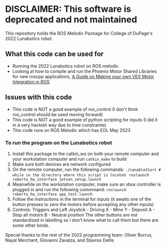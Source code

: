 # DISCLAIMER: This software is deprecated and not maintained
This repository holds the ROS Melodic Package for College of DuPage's 2022 Lunabotics robot.

## What this code can be used for
- Running the 2022 Lunabotics robot on ROS melodic 
- Looking at how to compile and run the Phoenix Motor Shared Libraries for new roscpp applications, [A Guide on Making your own VEX Motor Integration in ROS](https://docs.google.com/document/d/1sTFA5TZgk0GMn26wAikqEjBo5B9KgYuq0BL8JprOFXA/edit?usp=sharing)

## Issues with this code
- This code is NOT a good example of ros_control (I don't think ros_control should be used moving forward)
- This code is NOT a good example of python scripting for inputs (I did it in a very hackish way due to time constraints)
- This code runs on ROS Melodic which has EOL May 2023

### To run the program on the Lunabotics robot
1. Install this package to the catkin_ws on both your remote computer and your workstation computer and run ```catkin_make``` to build
2. Make sure both devices are network configured
3. On the remote computer, run the following commands:
```./canableStart # while in the directory where this script is located ```
```roslaunch roberto_hw_interface jetson_setup.launch```
4. Meanwhile on the workstation computer, make sure an xbox controller is plugged in and run the following commmand:
```roslaunch roberto_hw_interface app_test.launch```
5. Follow the instructions in the terminal for inputs (it awaits one of the button presses to zero the motors before accepting any other inputs)
6. Controls:
Triggers and Left Joystick - Driving
X - Mine
Y - Deposit
A - Stop all motors
B - Neutral position
The other buttons are not standardized in labelling so I don't know what to call them but there are some other binds.

Special thanks to the rest of the 2022 programming team: Oliver Burrus, Nayal Merchant, Giovanni Zavalza, and Stavros Dellis
